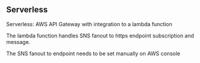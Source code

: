 ## Serverless 

Serverless: AWS API Gateway with integration to a lambda function

The lambda function handles SNS fanout to https endpoint subscription and message.

The SNS fanout to endpoint needs to be set manually on AWS console

